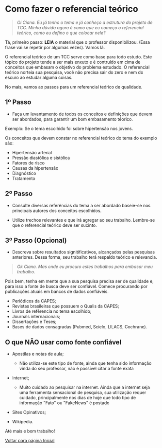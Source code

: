 # Como fazer o referencial teórico

> *Oi Ciana. Eu já tenho o tema e já conheço a estrutura do projeto de TCC. Minha dúvida agora é como que eu começo o referencial teórico, como eu defino o que colocar nele?*

Tá, primeiro passo: **LEIA** o material que o professor disponibilizou. (Essa frase vai se repetir por algumas vezes). Vamos lá.

O referencial teórico de um TCC serve como base para todo estudo. Este tópico do projeto tende a ser mais enxuto e é contruído em cima de conceitos que embasam o objetivo do problema estudado.
O referencial teórico norteia sua pesquisa, você não precisa sair do zero e nem do escuro ao estudar alguma coisas.

No mais, vamos ao passos para um referencial teórico de qualidade.

## 1º Passo

* Faça um levantamento de todos os conceitos e definições que devem ser abordados, para garantir um bom embasamento téorico.
  
Exemplo: Se o tema escolhido foi sobre hipertensão nos jovens.

Os conceitos que devem constar no referencial teórico do tema do exemplo são:

* Hipertensão arterial
* Pressão diastólica e sistólica
* Fatores de risco
* Causas da hipertensão
* Diagnóstico
* Tratamento

## 2º Passo

* Consulte diversas referências do tema a ser abordado baseie-se nos principais autores dos conceitos escolhidos.
  
* Utilize trechos relevantes e que irá agregar ao seu trabalho. Lembre-se que o referencial teórico deve ser sucinto.

## 3º Passo (Opcional)

* Descreva sobre resultados signitificativos, alcançados pelas pesquisas anteriores. Dessa forma, seu trabalho terá respaldo teórico e relevancia.

> *Ok Ciana. Mas onde eu procuro estes trabalhos para embasar meu trabalho.*

Pois bem, tenha em mente que a sua pesquisa precisa ser de qualidade e, para isso a fonte de busca deve ser confiável. Comece procurando por publicações atuais em bancos de dados confiáveis.

* Periódicos da CAPES;
* Revistas brasileiras que possuem o Qualis da CAPES;
* Livros de refêrencia no tema escolhido;
* Journals internacionais;
* Dissertações e Teses;
* Bases de dados consagradas (Pubmed, Scielo, LILACS, Cochrane).

## O que NÃO usar como fonte confiável

* Apostilas e notas de aula;

  * Não utiliza-se este tipo de fonte, ainda que tenha sido informação vinda do seu professor, não é possível citar a fonte exata
  
* Internet;
  
  * Muito cuidado ao pesquisar na internet. Ainda que a internet seja uma ferramenta sensacional de pesquisa, sua utilização requer cuidado, principalmente nos dias de hoje que todo tipo de informação "Fato" ou "FakeNews" é postado

* Sites Opinativos;
  
* Wikipedia.

Até mais e bom trabalho!

[Voltar para página Inicial](index.md)